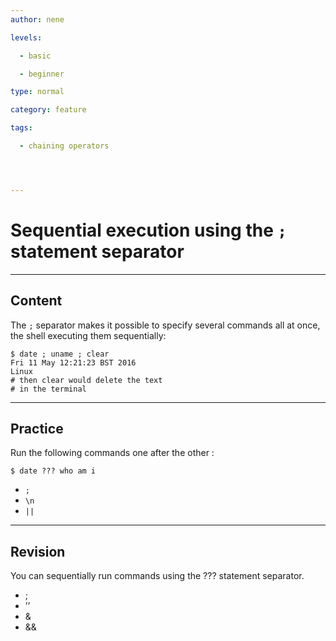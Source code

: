 ```yaml
---
author: nene

levels:

  - basic

  - beginner

type: normal

category: feature

tags:

  - chaining operators




---
```


# Sequential execution using the `;` statement separator

---

## Content

The `;` separator makes it possible to specify several commands all at once, the shell executing them sequentially:

```
$ date ; uname ; clear
Fri 11 May 12:21:23 BST 2016
Linux
# then clear would delete the text
# in the terminal
```

---

## Practice

Run the following commands one after the other :

```
$ date ??? who am i
```

- `;`
- `\n`
- `||`

---

## Revision

You can sequentially run commands using the ??? statement separator.

- ;
- ’’
- &
- &&
